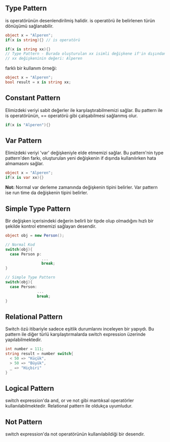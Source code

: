 
## Type Pattern
is operatörünün desenlendirilmiş halidir.
is operatörü ile belirlenen türün dönüşümü sağlanabilir.
```cs
object x = "Alperen";
if(x is string){} // is operatörü

if(x is string xx){}
// Type Pattern - Burada oluşturulan xx isimli değişkene if'in dışından da erişilebilir ama kullanırken hata alınır.
// xx değişkeninin değeri: Alperen
```

farklı bir kullanım örneği:
```cs
object x = "Alperen";
bool result = x is string xx;
```

## Constant Pattern
Elimizdeki veriyi sabit değerler ile karşılaştırabilmemizi sağlar. Bu pattern ile is operatörünün, == operatörü gibi 
çalışabilmesi sağlanmış olur.
```cs
if(x is "Alperen"){} 
```

## Var Pattern
Elimizdeki veriyi 'var' değişkeniyle elde etmemizi sağlar. Bu pattern'nin type pattern'den farkı, oluşturulan yeni
değişkenin if dışında kullanılırken hata almamasını sağlar.
```cs
object x = "Alperen";
if(x is var xx){}
```
**Not:** Normal var derleme zamanında değişkenin tipini belirler. Var pattern ise run time da değişkenin tipini belirler.

## Simple Type Pattern
Bir değişken içerisindeki değerin belirli bir tipde olup olmadığını hızlı bir şekilde kontrol etmemizi sağlayan desendir.
```cs
object obj = new Person();

// Normal Kod
switch(obj){ 
  case Person p:
                ...
                break;
} 

// Simple Type Pattern
switch(obj){
  case Person:
              ...
              break;
} 
```

## Relational Pattern
Switch özü itibariyle sadece eşitlik durumlarını inceleyen bir yapıydı. Bu pattern ile diğer
türlü karşılaştırmalarda switch expression üzerinde yapılabilmektedir.
```cs
int number = 111;
string result = number switch{
  < 50 => "Küçük",
  > 50 => "Büyük",
  _ => "Hiçbiri"
}
```

## Logical Pattern
switch expression'da and, or ve not gibi mantıksal operatörler kullanılabilmektedir. Relational pattern ile oldukça uyumludur.

## Not Pattern
switch expression'da not operatörünün kullanılabildiği bir desendir.




